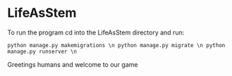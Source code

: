# LifeAsStem

To run the program cd into the LifeAsStem directory and run:

`
python manage.py makemigrations \n
python manage.py migrate \n
python manage.py runserver \n
`

Greetings humans and welcome to our game
